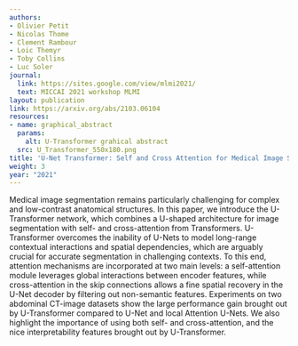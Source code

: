 ```yaml
---
authors:
- Olivier Petit
- Nicolas Thome
- Clement Rambour
- Loic Themyr
- Toby Collins
- Luc Soler
journal:
  link: https://sites.google.com/view/mlmi2021/
  text: MICCAI 2021 workshop MLMI
layout: publication
link: https://arxiv.org/abs/2103.06104
resources:
- name: graphical_abstract
  params:
    alt: U-Transformer grahical abstract
  src: U_Transformer_550x180.png
title: 'U-Net Transformer: Self and Cross Attention for Medical Image Segmentation'
weight: 3
year: "2021"
---
```


Medical image segmentation remains particularly challenging for complex and low-contrast anatomical structures. In this paper, we introduce the U-Transformer network, which combines a U-shaped architecture for image segmentation with self- and cross-attention from Transformers. U-Transformer overcomes the inability of U-Nets to model long-range contextual interactions and spatial dependencies, which are arguably crucial for accurate segmentation in challenging contexts. To this end, attention mechanisms are incorporated at two main levels: a self-attention module leverages global interactions between encoder features, while cross-attention in the skip connections allows a fine spatial recovery in the U-Net decoder by filtering out non-semantic features. Experiments on two abdominal CT-image datasets show the large performance gain brought out by U-Transformer compared to U-Net and local Attention U-Nets. We also highlight the importance of using both self- and cross-attention, and the nice interpretability features brought out by U-Transformer.